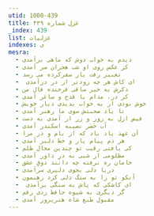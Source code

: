 ```yaml
---
utid: 1000-439
title: غزل شماره ۴۳۹
_index: 439
list: غزلیات
indexes: ی
mesra:
  - دیدم به خواب دوش که ماهی برآمدی
  - کز عکس روی او شب هجران سر آمدی
  - تعبیر رفت یار سفرکرده می رسد
  - ‌ ای کاش هر چه زودتر از در درآمدی
  - ذکرش به خیر ساقی فرخنده فال من
  - کز در، مدام با قدح و ساغر آمدی
  - خوش بودی ار به خواب بدیدی دیار خویش
  - تا یاد صحبتش سوی ما رهبر آمدی
  - فیض ازل به زور و زر ار آمدی به دست
  - آب خَضَر نصیبه اسکندر آمدی
  - آن عهد یاد باد که از بام و در مرا
  - هر دم پیام یار و خط دلبر آمدی
  - کی یافتی رقیب تو چندین مجال ظلم
  - مظلومی ار شبی به درِ داور آمدی
  - خامان ره نرفته چه دانند ذوقِ عشق
  - دریا دلی بجوی دلیری سرآمدی
  - آنکو تو را به سنگ دلی کرد رهنمون
  - ‌ ای کاشکی که پاش به سنگی برآمدی
  - گر دیگری به شیوه حافظ زدی رقم
  - مقبول طبع شاه هنرپرور آمدی
---
```

